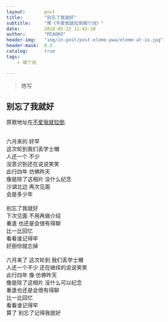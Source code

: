 ```yaml
---
layout:       post
title:        "别忘了我就好"
subtitle:     "帮《不爱我就拉倒填个词》"
date:         2018-05-22 11:43:18
author:       "MIAOKO"
header-img:   "img/in-post/post-eleme-pwa/eleme-at-io.jpg"
header-mask:  0.3
catalog:      true
tags:
    - 填个词

---
```


> 瞎写


## 别忘了我就好

原歌地址在[不爱我就拉倒](https://y.qq.com/n/yqq/song/0031TAKo0095np.html?ADTAG=baiduald&play=1).

<br>六月来的 好早
<br>这次轮到我们丢学士帽
<br>人还一个 不少
<br>没意识到还在说说笑笑
<br>此行四年 仿佛昨天
<br>像是除了这相片 没什么纪念
<br>沙湖北边 再次见面
<br>会是多少年
<br/>
<br>别忘了我就好
<br>下次见面 不用再做介绍
<br>重逢 也还是会很有得聊
<br>比一比回忆
<br>看看谁记得牢
<br>好胆你就忘掉
<br/>
<br>六月来了 这次轮到 我们丢学士帽
<br>人还一个不少 还在继续的说说笑笑
<br>此行四年 像 仿佛昨天
<br>像是除了这相片 没什么可以纪念
<br>重逢也还是会很有得聊
<br>比一比回忆
<br>看看谁记得牢
<br>算了 别忘了记得我就好
